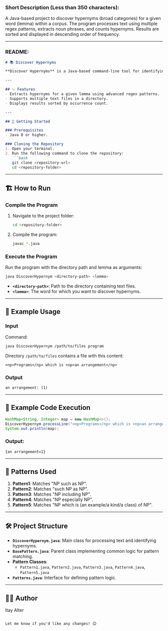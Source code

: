 ### Short Description (Less than 350 characters):  
A Java-based project to discover hypernyms (broad categories) for a given word (lemma) within a corpus. The program processes text using multiple regex patterns, extracts noun phrases, and counts hypernyms. Results are sorted and displayed in descending order of frequency.

---

### README:  

```markdown
# 📚 Discover Hypernyms  

**Discover Hypernyms** is a Java-based command-line tool for identifying hypernyms (broad categories) for a given word (lemma) within a corpus of text files. It uses regular expressions to analyze noun phrases in text and outputs the results sorted by frequency.  

---

## ✨ Features  
- Extracts hypernyms for a given lemma using advanced regex patterns.  
- Supports multiple text files in a directory.  
- Displays results sorted by occurrence count.  

---

## 🚀 Getting Started  

### Prerequisites  
- Java 8 or higher.  

### Cloning the Repository  
1. Open your terminal.  
2. Run the following command to clone the repository:  
   ```bash
   git clone <repository-url>
   cd <repository-folder>
   ```

---

## 🏗️ How to Run  

### Compile the Program  
1. Navigate to the project folder:  
   ```bash
   cd <repository-folder>
   ```
2. Compile the program:  
   ```bash
   javac *.java
   ```

### Execute the Program  
Run the program with the directory path and lemma as arguments:  
```bash
java DiscoverHypernym <directory-path> <lemma>
```

- **`<directory-path>`**: Path to the directory containing text files.  
- **`<lemma>`**: The word for which you want to discover hypernyms.  

---

## 📂 Example Usage  

### Input  
Command:  
```bash
java DiscoverHypernym /path/to/files program
```

Directory `/path/to/files` contains a file with this content:  
```
<np>Programs</np> which is <np>an arrangement</np>
```

### Output  
```plaintext
an arrangement: (1)
```

---

## 🧪 Example Code Execution  
```java
HashMap<String, Integer> map = new HashMap<>();
DiscoverHypernym.processLine("<np>Programs</np> which is <np>an arrangement</np>", "program", map);
System.out.println(map);
```

### Output:  
```plaintext
{an arrangement=1}
```

---

## 📜 Patterns Used  
1. **Pattern1**: Matches "NP such as NP".  
2. **Pattern2**: Matches "such NP as NP".  
3. **Pattern3**: Matches "NP including NP".  
4. **Pattern4**: Matches "NP especially NP".  
5. **Pattern5**: Matches "NP which is (an example/a kind/a class) of NP".  

---

## 🛠️ Project Structure  

- **`DiscoverHypernym.java`**: Main class for processing text and identifying hypernyms.  
- **`BasePattern.java`**: Parent class implementing common logic for pattern matching.  
- **Pattern Classes**:  
  - `Pattern1.java`, `Pattern2.java`, `Pattern3.java`, `Pattern4.java`, `Pattern5.java`  
- **`Patterns.java`**: Interface for defining pattern logic.  

---

## 👨‍💻 Author  
Itay Alter  
```

Let me know if you'd like any changes! 😊
